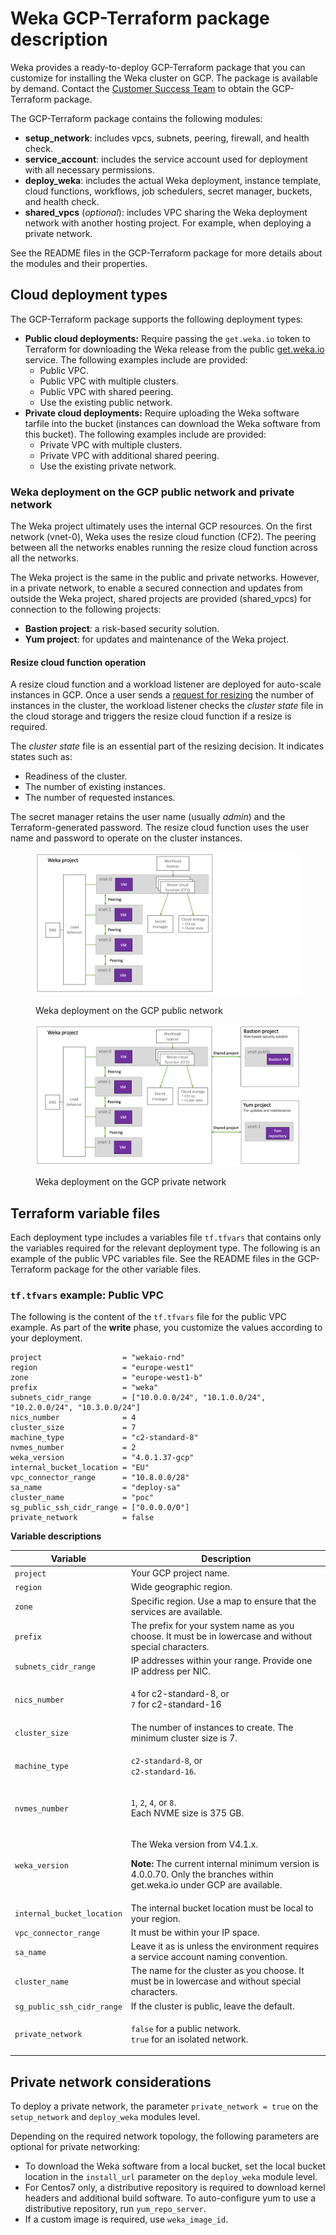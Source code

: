 # Weka GCP-Terraform package description

Weka provides a ready-to-deploy GCP-Terraform package that you can customize for installing the Weka cluster on GCP. The package is available by demand. Contact the [Customer Success Team](../../support/getting-support-for-your-weka-system.md#contact-customer-success-team) to obtain the GCP-Terraform package.

The GCP-Terraform package contains the following modules:

* **setup\_network**: includes vpcs, subnets, peering, firewall, and health check.
* **service\_account**: includes the service account used for deployment with all necessary permissions.
* **deploy\_weka**: includes the actual Weka deployment, instance template, cloud functions, workflows, job schedulers, secret manager, buckets, and health check.
* **shared\_vpcs** (_optional_): includes VPC sharing the Weka deployment network with another hosting project. For example, when deploying a private network.

See the README files in the GCP-Terraform package for more details about the modules and their properties.

## Cloud deployment types

The GCP-Terraform package supports the following deployment types:

* **Public cloud deployments:** Require passing the `get.weka.io` token to Terraform for downloading the Weka release from the public [get.weka.io](https://get.weka.io) service. The following examples include are provided:
  * Public VPC.
  * Public VPC with multiple clusters.
  * Public VPC with shared peering.
  * Use the existing public network.
* **Private cloud deployments:** Require uploading the Weka software tarfile into the bucket (instances can download the Weka software from this bucket). The following examples include are provided:
  * Private VPC with multiple clusters.
  * Private VPC with additional shared peering.
  * Use the existing private network.

### Weka deployment on the GCP public network and private network

The Weka project ultimately uses the internal GCP resources. On the first network (vnet-0), Weka uses the resize cloud function (CF2). The peering between all the networks enables running the resize cloud function across all the networks.

The Weka project is the same in the public and private networks. However, in a private network, to enable a secured connection and updates from outside the Weka project, shared projects are provided (shared\_vpcs) for connection to the following projects:

* **Bastion project**_:_ a risk-based security solution.
* **Yum project**: for updates and maintenance of the Weka project.

#### Resize cloud function operation

A resize cloud function and a workload listener are deployed for auto-scale instances in GCP. Once a user sends a [request for resizing](auto-scale-instances-in-gcp.md) the number of instances in the cluster, the workload listener checks the _cluster state_ file in the cloud storage and triggers the resize cloud function if a resize is required.

The _cluster state_ file is an essential part of the resizing decision. It indicates states such as:

* Readiness of the cluster.
* The number of existing instances.
* The number of requested instances.

The secret manager retains the user name (usually _admin_) and the Terraform-generated password. The resize cloud function uses the user name and password to operate on the cluster instances.

<figure><img src="../../.gitbook/assets/GCP_puplic_network.png" alt=""><figcaption><p>Weka deployment on the GCP public network</p></figcaption></figure>

<figure><img src="../../.gitbook/assets/GCP_private_network.png" alt=""><figcaption><p>Weka deployment on the GCP private network</p></figcaption></figure>

## Terraform variable files

Each deployment type includes a variables file `tf.tfvars` that contains only the variables required for the relevant deployment type. The following is an example of the public VPC variables file. See the README files in the GCP-Terraform package for the other variable files.

### `tf.tfvars` example: Public VPC

The following is the content of the `tf.tfvars` file for the public VPC example. As part of the **write** phase, you customize the values according to your deployment.

```
project                  = "wekaio-rnd"
region                   = "europe-west1"
zone                     = "europe-west1-b"
prefix                   = "weka"
subnets_cidr_range       = ["10.0.0.0/24", "10.1.0.0/24", "10.2.0.0/24", "10.3.0.0/24"]
nics_number              = 4
cluster_size             = 7
machine_type             = "c2-standard-8"
nvmes_number             = 2
weka_version             = "4.0.1.37-gcp"
internal_bucket_location = "EU"
vpc_connector_range      = "10.8.0.0/28"
sa_name                  = "deploy-sa"
cluster_name             = "poc"
sg_public_ssh_cidr_range = ["0.0.0.0/0"]
private_network          = false
```

**Variable descriptions**

| Variable                   | Description                                                                                                                                                                         |
| -------------------------- | ----------------------------------------------------------------------------------------------------------------------------------------------------------------------------------- |
| `project`                  | Your GCP project name.                                                                                                                                                              |
| `region`                   | Wide geographic region.                                                                                                                                                             |
| `zone`                     | Specific region. Use a map to ensure that the services are available.                                                                                                               |
| `prefix`                   | The prefix for your system name as you choose. It must be in lowercase and without special characters.                                                                              |
| `subnets_cidr_range`       | IP addresses within your range. Provide one IP address per NIC.                                                                                                                     |
| `nics_number`              | <p><code>4</code> for c2-standard-8, or<br><code>7</code> for c2-standard-16</p>                                                                                                    |
| `cluster_size`             | The number of instances to create. The minimum cluster size is 7.                                                                                                                   |
| `machine_type`             | <p><code>c2-standard-8</code>, or<br><code>c2-standard-16</code>.</p>                                                                                                               |
| `nvmes_number`             | <p><code>1</code>, <code>2</code>, <code>4</code>, or <code>8</code>.<br>Each NVME size is 375 GB.</p>                                                                              |
| `weka_version`             | <p>The Weka version from V4.1.x.</p><p><strong>Note:</strong> The current internal minimum version is 4.0.0.70.  Only the branches within get.weka.io under GCP are available. </p> |
| `internal_bucket_location` | The internal bucket location must be local to your region.                                                                                                                          |
| `vpc_connector_range`      | It must be within your IP space.                                                                                                                                                    |
| `sa_name`                  | Leave it as is unless the environment requires a service account naming convention.                                                                                                 |
| `cluster_name`             | The name for the cluster as you choose. It must be in lowercase and without special characters.                                                                                     |
| `sg_public_ssh_cidr_range` | If the cluster is public, leave the default.                                                                                                                                        |
| `private_network`          | <p><code>false</code> for a public network.<br><code>true</code> for an isolated network.</p>                                                                                       |

## Private network considerations

To deploy a private network, the parameter `private_network = true` on the `setup_network` and `deploy_weka` modules level.

Depending on the required network topology, the following parameters are optional for private networking:

* To download the Weka software from a local bucket, set the local bucket location in the  `install_url` parameter on the `deploy_weka` module level.&#x20;
* For Centos7 only, a distributive repository is required to download kernel headers and additional build software. To auto-configure yum to use a distributive repository, run `yum_repo_server`.&#x20;
* If a custom image is required, use `weka_image_id`.
